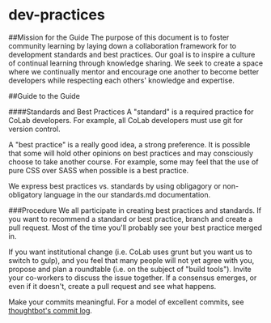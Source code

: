 # dev-practices
##Mission for the Guide
The purpose of this document is to foster community learning by laying down a
collaboration framework for to development standards and best practices. Our
 goal is to inspire a culture of continual learning through knowledge sharing. 
 We seek to create a space where we continually mentor and encourage one
 another to become better developers while respecting each others' knowledge
 and expertise.

##Guide to the Guide

####Standards and Best Practices
A "standard" is a required practice for CoLab developers. For example, all
CoLab developers must use git for version control.

A "best practice" is a really good idea, a strong preference. It is possible
that some will hold other opinions on best practices and may consciously choose
to take another course. For example, some may feel that the use of pure CSS
over SASS when possible is a best practice.

We express best practices vs. standards by using obligagory or non-obligatory
language in the our standards.md documentation.

###Procedure
We all participate in creating best practices and standards. If you want to
recommend a standard or best practice, branch and create a pull request. Most
of the time you'll probably see your best practice merged in.

If you want institutional change (i.e. CoLab uses grunt but you want us to
switch to gulp), and you feel that many people will not yet agree with you,
propose and plan a roundtable (i.e. on the subject of "build tools"). Invite
your co-workers to discuss the issue together. If a consensus emerges, or even
if it doesn't, create a pull request and see what happens.

Make your commits meaningful. For a model of excellent commits,
see [thoughtbot's commit log](https://github.com/thoughtbot/guides/commits/master).